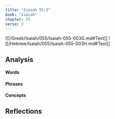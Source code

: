 ```yaml
---
title: "Isaiah 55:3"
book: "Isaiah"
chapter: 55
verse: 3
---
```

![[/Greek/Isaiah/055/Isaiah-055-003G.md#Text]]
![[/Hebrew/Isaiah/055/Isaiah-055-003H.md#Text]]

## Analysis

#### Words

#### Phrases

#### Concepts

## Reflections
